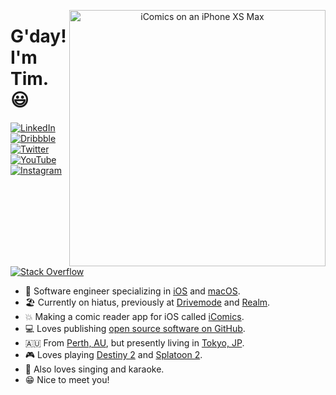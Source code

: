 <p align="center">
<img src="https://github.com/TimOliver/TimOliver/raw/main/header.png" width="410" alt="iComics on an iPhone XS Max" align="right" />
</p>

# G'day! I'm Tim. 😃

<p align="left">
<a href="https://www.linkedin.com/in/timoliver-au/">
<img src="https://img.shields.io/badge/-LinkedIn-%233781da" alt="LinkedIn"/></a> 
<a href="https://www.dribbble.com/timoliver">
<img src="https://img.shields.io/badge/-Dribbble-%23ff5798" alt="Dribbble"/></a> 
<a href="https://www.twitter.com/TimOliverAU">
<img src="https://img.shields.io/badge/-Twitter-%231DA1F2" alt="Twitter" /></a> 
<a href="https://www.youtube.com/timXD">
<img src="https://img.shields.io/badge/-YouTube-%23FF0000" alt="YouTube" /></a> 
<a href="https://www.instagram.com/timoliver">
<img src="https://img.shields.io/badge/-Instagram-%23eb13a5" alt="Instagram" /></a> 
<a href="https://stackoverflow.com/users/599344/tim">
<img src="https://img.shields.io/badge/-Stack%20Overflow-%23f48024" alt="Stack Overflow" /></a> 
</p>

* 📱 Software engineer specializing in [iOS](https://www.apple.com/ios/) and [macOS](https://www.apple.com/macos/).
* 🏖 Currently on hiatus, previously at [Drivemode](https://github.com/drivemode) and [Realm](https://github.com/realm).
* 💥 Making a comic reader app for iOS called [iComics](https://icomics.co).
* 💻 Loves publishing [open source software on GitHub](https://github.com/TimOliver?tab=repositories&type=source).
* 🇦🇺 From [Perth, AU](https://www.australia.com/en/places/perth-and-surrounds/guide-to-perth.html), but presently living in [Tokyo, JP](https://www.gotokyo.org/en/index.html).
* 🎮 Loves playing [Destiny 2](https://bungie.net) and [Splatoon 2](https://www.nintendo.com/games/detail/splatoon-2-switch/).
* 🎤 Also loves singing and karaoke.
* 😁 Nice to meet you!

